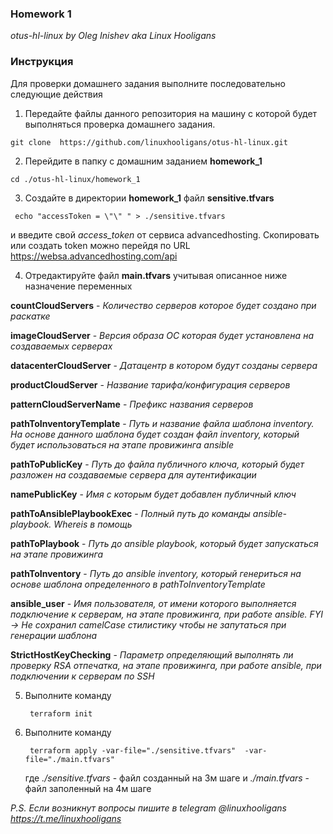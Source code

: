 
### Homework 1
*otus-hl-linux by Oleg Inishev aka Linux Hooligans*

### Инструкция
Для проверки домашнего задания выполните последовательно следующие действия

1. Передайте файлы данного репозитория на машину с которой будет выполняться проверка домашнего задания.  
  <pre><code>git clone  https://github.com/linuxhooligans/otus-hl-linux.git</code></pre>

2. Перейдите в папку с домашним заданием **homework_1**
  <pre><code>cd ./otus-hl-linux/homework_1  </code></pre>

3. Создайте в директории **homework_1** файл **sensitive.tfvars**
  <pre><code> echo "accessToken = \"\" " > ./sensitive.tfvars  </code></pre>
  и введите свой *access_token*  от сервиса advancedhosting.
  Скопировать или создать token можно перейдя по URL https://websa.advancedhosting.com/api


4. Отредактируйте  файл **main.tfvars**  учитывая описанное ниже назначение переменных

**countCloudServers** -  *Количество серверов которое будет создано при раскатке*

**imageCloudServer** - *Версия образа ОС которая будет установлена на создаваемых серверах*

**datacenterCloudServer** - *Датацентр в котором будут созданы сервера*

**productCloudServer** - *Название тарифа/конфигурация серверов*

**patternCloudServerName** - *Префикс названия серверов*

**pathToInventoryTemplate** - *Путь и название файла шаблона inventory. На основе данного шаблона будет создан файл inventory, который будет использоваться на этапе провижинга ansible*

**pathToPublicKey** - *Путь до файла публичного ключа, который будет разложен на создаваемые сервера для аутентификации*

**namePublicKey** - *Имя с которым будет добавлен публичный ключ*


**pathToAnsiblePlaybookExec** - *Полный путь до команды ansible-playbook. Whereis в помощь*

**pathToPlaybook** - *Путь до ansible playbook, который будет запускаться на этапе провижинга*

**pathToInventory** - *Путь до ansible inventory, который генериться на основе шаблона определенного в pathToInventoryTemplate*

**ansible_user** - *Имя пользователя, от имени которого выполняется подключение к серверам, на этапе провижинга, при работе ansible. FYI -> Не сохранил camelCase стилистику чтобы не запутаться при генерации шаблона*

**StrictHostKeyChecking** - *Параметр определяющий выполнять ли проверку RSA отпечатка, на этапе провижинга, при работе ansible, при подключении к серверам по SSH*



5. Выполните команду
   <pre><code> terraform init </code></pre>

6. Выполните команду
   <pre><code> terraform apply -var-file="./sensitive.tfvars"  -var-file="./main.tfvars" </code></pre>
   где *./sensitive.tfvars* - файл созданный на 3м шаге
   и   *./main.tfvars* - файл заполенный на 4м шаге

*P.S. Если возникнут вопросы пишите в telegram @linuxhooligans https://t.me/linuxhooligans*   
